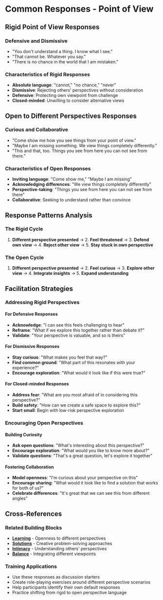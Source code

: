 # Common Responses - Point of View

## Rigid Point of View Responses

### Defensive and Dismissive
- "You don't understand a thing. I know what I see."
- "That cannot be. Whatever you say."
- "There is no chance in the world that I am mistaken."

### Characteristics of Rigid Responses
- **Absolute language**: "cannot," "no chance," "never"
- **Dismissive**: Rejecting others' perspectives without consideration
- **Defensive**: Protecting own viewpoint from challenge
- **Closed-minded**: Unwilling to consider alternative views

## Open to Different Perspectives Responses

### Curious and Collaborative
- "Come show me how you see things from your point of view."
- "Maybe I am missing something. We view things completely differently."
- "This and that, too. Things you see from here you can not see from there."

### Characteristics of Open Responses
- **Inviting language**: "Come show me," "Maybe I am missing"
- **Acknowledging differences**: "We view things completely differently"
- **Perspective-taking**: "Things you see from here you can not see from there"
- **Collaborative**: Seeking to understand rather than convince

## Response Patterns Analysis

### The Rigid Cycle
1. **Different perspective presented** → 2. **Feel threatened** → 3. **Defend own view** → 4. **Reject other view** → 5. **Stay stuck in own perspective**

### The Open Cycle
1. **Different perspective presented** → 2. **Feel curious** → 3. **Explore other view** → 4. **Integrate insights** → 5. **Expand understanding**

## Facilitation Strategies

### Addressing Rigid Perspectives

#### For Defensive Responses
- **Acknowledge**: "I can see this feels challenging to hear"
- **Reframe**: "What if we explore this together rather than debate it?"
- **Validate**: "Your perspective is valuable, and so is theirs"

#### For Dismissive Responses
- **Stay curious**: "What makes you feel that way?"
- **Find common ground**: "What part of this resonates with your experience?"
- **Encourage exploration**: "What would it look like if this were true?"

#### For Closed-minded Responses
- **Address fear**: "What are you most afraid of in considering this perspective?"
- **Build safety**: "How can we create a safe space to explore this?"
- **Start small**: Begin with low-risk perspective exploration

### Encouraging Open Perspectives

#### Building Curiosity
- **Ask open questions**: "What's interesting about this perspective?"
- **Encourage exploration**: "What would you like to know more about?"
- **Validate questions**: "That's a great question, let's explore it together"

#### Fostering Collaboration
- **Model openness**: "I'm curious about your perspective on this"
- **Encourage sharing**: "What would it look like to find a solution that works for both of us?"
- **Celebrate differences**: "It's great that we can see this from different angles"

## Cross-References

### Related Building Blocks
- **[Learning](../learning/README.md)** - Openness to different perspectives
- **[Solutions](../solutions/README.md)** - Creative problem-solving approaches
- **[Intimacy](../intimacy/README.md)** - Understanding others' perspectives
- **[Balance](../balance/README.md)** - Integrating different viewpoints

### Training Applications
- Use these responses as discussion starters
- Create role-playing exercises around different perspective scenarios
- Help participants identify their own default responses
- Practice shifting from rigid to open perspective language
